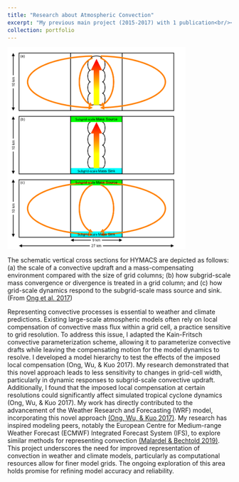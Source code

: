 ```yaml
---
title: "Research about Atmospheric Convection"
excerpt: "My previous main project (2015-2017) with 1 publication<br/><img src='/images/Convection.png' width='400'>"
collection: portfolio
---
```


<img src='/images/Convection.png' width='400'>

The schematic vertical cross sections for HYMACS are depicted as follows: (a) the scale of a convective updraft and a mass-compensating environment compared with the size of grid columns; (b) how subgrid-scale mass convergence or divergence is treated in a grid column; and (c) how grid-scale dynamics respond to the subgrid-scale mass source and sink. (From [Ong et al. 2017](https://doi.org/10.1002/2017MS000926))

Representing convective processes is essential to weather and climate predictions. Existing large-scale atmospheric models often rely on local compensation of convective mass flux within a grid cell, a practice sensitive to grid resolution. To address this issue, I adapted the Kain-Fritsch convective parameterization scheme, allowing it to parameterize convective drafts while leaving the compensating motion for the model dynamics to resolve. I developed a model hierarchy to test the effects of the imposed local compensation (Ong, Wu, & Kuo 2017). My research demonstrated that this novel approach leads to less sensitivity to changes in grid-cell width, particularly in dynamic responses to subgrid-scale convective updraft. Additionally, I found that the imposed local compensation at certain resolutions could significantly affect simulated tropical cyclone dynamics (Ong, Wu, & Kuo 2017). My work has directly contributed to the advancement of the Weather Research and Forecasting (WRF) model, incorporating this novel approach [(Ong, Wu, & Kuo 2017)](https://doi.org/10.1002/2017MS000926). My research has inspired modeling peers, notably the European Centre for Medium-range Weather Forecast (ECMWF) Integrated Forecast System (IFS), to explore similar methods for representing convection [(Malardel & Bechtold 2019)](https://doi.org/10.1002/qj.3528). This project underscores the need for improved representation of convection in weather and climate models, particularly as computational resources allow for finer model grids. The ongoing exploration of this area holds promise for refining model accuracy and reliability.
